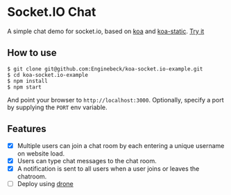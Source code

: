 
# Socket.IO Chat

A simple chat demo for socket.io, based on [koa](https://github.com/koajs/koa) and [koa-static](https://github.com/koajs/static). [Try it](http://47.105.166.4:3003/)

## How to use

```
$ git clone git@github.com:Enginebeck/koa-socket.io-example.git
$ cd koa-socket.io-example
$ npm install
$ npm start
```

And point your browser to `http://localhost:3000`. Optionally, specify
a port by supplying the `PORT` env variable.

## Features

* [x] Multiple users can join a chat room by each entering a unique username
on website load.
* [x] Users can type chat messages to the chat room.
* [x] A notification is sent to all users when a user joins or leaves
the chatroom.
* [ ] Deploy using [drone](https://drone.io/)
